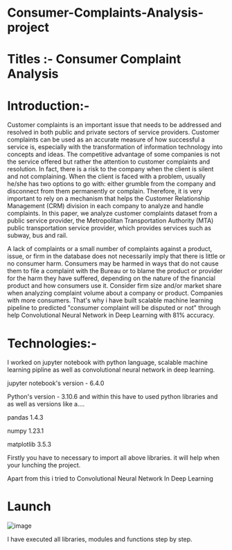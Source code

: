 # Consumer-Complaints-Analysis-project

# Titles :- Consumer Complaint Analysis

# Introduction:-

Customer complaints is an important issue that needs to be addressed and resolved in both public
and private sectors of service providers. Customer complaints can be used as an accurate measure of how successful
a service is, especially with the transformation of information technology into concepts and ideas. The competitive
advantage of some companies is not the service offered but rather the attention to customer complaints and
resolution. In fact, there is a risk to the company when the client is silent and not complaining. When the client is
faced with a problem, usually he/she has two options to go with: either grumble from the company and disconnect
from them permanently or complain. Therefore, it is very important to rely on a mechanism that helps the Customer
Relationship Management (CRM) division in each company to analyze and handle complaints. In this paper, we
analyze customer complaints dataset from a public service provider, the Metropolitan Transportation Authority
(MTA) public transportation service provider, which provides services such as subway, bus and rail. 

A lack of complaints or a small number of complaints against a product, 
issue, or firm in the database does not necessarily imply that there is little or no consumer harm. 
Consumers may be harmed in ways that do not cause them to file a complaint with the Bureau or to blame the product or provider for the harm they have suffered, depending on the nature of the financial product and how consumers use it. Consider firm size and/or market share when analyzing complaint volume about a company or product. Companies with more consumers. That's why i have built scalable machine learning pipeline to predicted "consumer complaint will be disputed or not" through help Convolutional Neural Network in Deep Learning with 81% accuracy.




# Technologies:- 
I worked on jupyter notebook with python language, scalable machine learning pipline as well as convolutional neural network in deep learning.

jupyter notebook's version - 6.4.0

Python's version - 3.10.6 and within this have to used python libraries and as well as versions like a....

pandas 1.4.3

numpy 1.23.1

matplotlib 3.5.3

Firstly you have to necessary to import all above libraries. it will help when your lunching the project.

Apart from this i tried to Convolutional Neural Network In Deep Learning

# Launch

![image](https://user-images.githubusercontent.com/106155354/184533696-3aa241e9-af65-4a18-bfe4-3a95782ab550.png)

I have executed all libraries, modules and functions step by step. 




